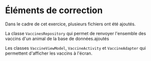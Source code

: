# Éléments de correction

Dans le cadre de cet exercice, plusieurs fichiers ont été ajoutés.

La classe `VaccinesRepository` qui permet de renvoyer l'ensemble des vaccins d'un animal de la base de données.ajoutés

Les classes `VaccineViewModel`, `VaccineActivity` et `VaccineAdapter` qui permettent d'afficher les vaccins à l'écran.
